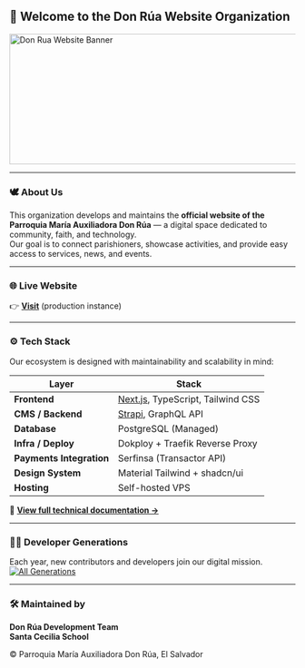 ## 👋 Welcome to the Don Rúa Website Organization

<img width="1267" height="230" alt="Don Rua Website Banner" src="https://github.com/user-attachments/assets/3fed8780-1646-4223-b918-56d57c302a63" />

---

### 🕊️ About Us
This organization develops and maintains the **official website of the Parroquia María Auxiliadora Don Rúa** — a digital space dedicated to community, faith, and technology.  
Our goal is to connect parishioners, showcase activities, and provide easy access to services, news, and events.

---

### 🌐 Live Website
👉 **[Visit](https://salesianosdonrua.com/)** (production instance)

---

### ⚙️ Tech Stack
Our ecosystem is designed with maintainability and scalability in mind:

| Layer | Stack |
|-------|--------|
| **Frontend** | [Next.js](https://nextjs.org/), TypeScript, Tailwind CSS |
| **CMS / Backend** | [Strapi](https://strapi.io/), GraphQL API |
| **Database** | PostgreSQL (Managed) |
| **Infra / Deploy** | Dokploy + Traefik Reverse Proxy |
| **Payments Integration** | Serfinsa (Transactor API) |
| **Design System** | Material Tailwind + shadcn/ui |
| **Hosting** | Self-hosted VPS |

📘 **[View full technical documentation →](https://github.com/don-rua/don-rua-docs)**

---

### 👩‍💻 Developer Generations
Each year, new contributors and developers join our digital mission.  
[![All Generations](https://don-rua.github.io/don-rua-teams/public/ALL-GENS.svg)](https://don-rua.github.io/don-rua-teams/public/ALL-GENS.svg)

---

### 🛠️ Maintained by
**Don Rúa Development Team**  
**Santa Cecilia School** 

© Parroquia María Auxiliadora Don Rúa, El Salvador
